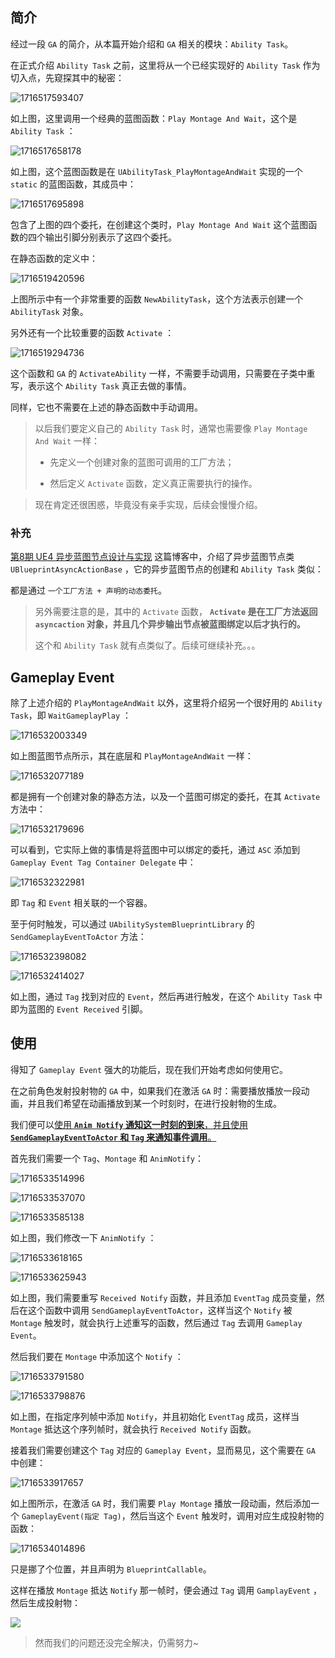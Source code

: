 ## 简介

经过一段 `GA` 的简介，从本篇开始介绍和 `GA` 相关的模块：`Ability Task`。

在正式介绍 `Ability Task` 之前，这里将从一个已经实现好的 `Ability Task` 作为切入点，先窥探其中的秘密：

![1716517593407](image/1716517593407.png)

如上图，这里调用一个经典的蓝图函数：`Play Montage And Wait`，这个是 `Ability Task` ：

![1716517658178](image/1716517658178.png)

如上图，这个蓝图函数是在 `UAbilityTask_PlayMontageAndWait` 实现的一个 `static` 的蓝图函数，其成员中：

![1716517695898](image/1716517695898.png)

包含了上图的四个委托，在创建这个类时，`Play Montage And Wait` 这个蓝图函数的四个输出引脚分别表示了这四个委托。

在静态函数的定义中：

![1716519420596](image/1716519420596.png)

上图所示中有一个非常重要的函数 `NewAbilityTask`，这个方法表示创建一个 `AbilityTask` 对象。

另外还有一个比较重要的函数 `Activate` ：

![1716519294736](image/1716519294736.png)

这个函数和 `GA` 的 `ActivateAbility` 一样，不需要手动调用，只需要在子类中重写，表示这个 `Ability Task` 真正去做的事情。

同样，它也不需要在上述的静态函数中手动调用。

> 以后我们要定义自己的 `Ability Task` 时，通常也需要像 `Play Montage And Wait` 一样：
>
> - 先定义一个创建对象的蓝图可调用的工厂方法；
>
> - 然后定义 `Activate` 函数，定义真正需要执行的操作。

> 现在肯定还很困惑，毕竟没有亲手实现，后续会慢慢介绍。

### 补充

[第8期 UE4 异步蓝图节点设计与实现](https://zhuanlan.zhihu.com/p/185007308) 这篇博客中，介绍了异步蓝图节点类 `UBlueprintAsyncActionBase` ，它的异步蓝图节点的创建和 `Ability Task` 类似：

都是通过 `一个工厂方法 + 声明的动态委托`。

> 另外需要注意的是，其中的 `Activate` 函数， **`Activate` 是在工厂方法返回 `asyncaction` 对象，并且几个异步输出节点被蓝图绑定以后才执行的。**
>
> 这个和 `Ability Task` 就有点类似了。后续可继续补充。。。

## Gameplay Event

除了上述介绍的 `PlayMontageAndWait` 以外，这里将介绍另一个很好用的 `Ability Task`，即 `WaitGameplayPlay` ：

![1716532003349](image/1716532003349.png)

如上图蓝图节点所示，其在底层和 `PlayMontageAndWait` 一样：

![1716532077189](image/1716532077189.png)

都是拥有一个创建对象的静态方法，以及一个蓝图可绑定的委托，在其 `Activate` 方法中：

![1716532179696](image/1716532179696.png)

可以看到，它实际上做的事情是将蓝图中可以绑定的委托，通过 `ASC` 添加到 `Gameplay Event Tag Container Delegate` 中：

![1716532322981](image/1716532322981.png)

即 `Tag` 和 `Event` 相关联的一个容器。

至于何时触发，可以通过 `UAbilitySystemBlueprintLibrary` 的 `SendGameplayEventToActor` 方法：

![1716532398082](image/1716532398082.png)

![1716532414027](image/1716532414027.png)

如上图，通过 `Tag` 找到对应的 `Event`，然后再进行触发，在这个 `Ability Task` 中即为蓝图的 `Event Received` 引脚。

## 使用

得知了 `Gameplay Event` 强大的功能后，现在我们开始考虑如何使用它。

在之前角色发射投射物的 `GA` 中，如果我们在激活 `GA` 时：需要播放播放一段动画，并且我们希望在动画播放到某一个时刻时，在进行投射物的生成。

我们便可以<u>使用 **`Anim Notify` 通知这一时刻的到来**，并且使用 **`SendGameplayEventToActor` 和 `Tag` 来通知事件调用**。</u>

首先我们需要一个 `Tag`、`Montage` 和 `AnimNotify`：

![1716533514996](image/1716533514996.png)

![1716533537070](image/1716533537070.png)

![1716533585138](image/1716533585138.png)

如上图，我们修改一下 `AnimNotify` ：

![1716533618165](image/1716533618165.png)

![1716533625943](image/1716533625943.png)

如上图，我们需要重写 `Received Notify` 函数，并且添加 `EventTag` 成员变量，然后在这个函数中调用 `SendGameplayEventToActor`，这样当这个 `Notify` 被 `Montage` 触发时，就会执行上述重写的函数，然后通过 `Tag` 去调用 `Gameplay Event`。

然后我们要在 `Montage` 中添加这个 `Notify` ：

![1716533791580](image/1716533791580.png)

![1716533798876](image/1716533798876.png)

如上图，在指定序列帧中添加 `Notify`，并且初始化 `EventTag` 成员，这样当 `Montage` 抵达这个序列帧时，就会执行 `Received Notify` 函数。

接着我们需要创建这个 `Tag` 对应的 `Gameplay Event`，显而易见，这个需要在 `GA` 中创建：

![1716533917657](image/1716533917657.png)

如上图所示，在激活 `GA` 时，我们需要 `Play Montage` 播放一段动画，然后添加一个 `GameplayEvent(指定 Tag)`，然后当这个 `Event` 触发时，调用对应生成投射物的函数：

![1716534014896](image/1716534014896.png)

只是挪了个位置，并且声明为 `BlueprintCallable`。

这样在播放 `Montage` 抵达 `Notify` 那一帧时，便会通过 `Tag` 调用 `GamplayEvent` ，然后生成投射物：

![](image/AbilityTask01.gif)

> 然而我们的问题还没完全解决，仍需努力~